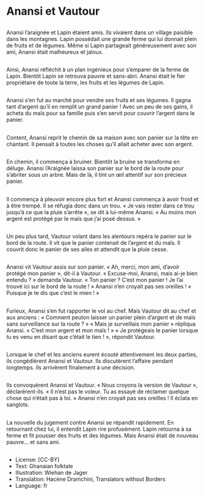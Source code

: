 # Anansi et Vautour

##
Anansi l’araignée et Lapin étaient
amis. Ils vivaient dans un village
paisible dans les montagnes.
Lapin possédait une grande ferme
qui lui donnait plein de fruits et de
légumes.
Même si Lapin partageait
généreusement avec son ami,
Anansi était malheureux et jaloux.

##
Ainsi, Anansi réfléchit à un plan
ingénieux pour s’emparer de la
ferme de Lapin.
Bientôt Lapin se retrouva pauvre et
sans-abri. Anansi était le fier
propriétaire de toute la terre, les
fruits et les légumes de Lapin.

##
Anansi s’en fut au marché pour
vendre ses fruits et ses légumes.
Il gagna tant d’argent qu’il en
remplit un grand panier !
Avec un peu de ses gains, il acheta
du maïs pour sa famille puis s’en
servit pour couvrir l’argent dans le
panier.

##
Content, Anansi reprit le chemin de
sa maison avec son panier sur la
tête en chantant.
Il pensait à toutes les choses qu’il
allait acheter avec son argent.

##
En chemin, il commença à bruiner.
Bientôt la bruine se transforma en
déluge.
Anansi l’Araignée laissa son panier
sur le bord de la route pour s’abriter
sous un arbre. Mais de là, il tint un
œil attentif sur son précieux panier.

##
Il commença à pleuvoir encore plus
fort et Anansi commença à avoir
froid et à être trempé. Il se réfugia
donc dans un trou.
« Je vais rester dans ce trou jusqu’à
ce que la pluie s’arrête », se dit à
lui-même Anansi. « Au moins mon
argent est protégé par le maïs que
j’ai posé dessus. »

##
Un peu plus tard, Vautour volant
dans les alentours repéra le panier
sur le bord de la route.
Il vit que le panier contenait de
l’argent et du maïs. Il couvrit donc
le panier de ses ailes et attendit
que la pluie cesse.

##
Anansi vit Vautour assis sur son
panier.
« Ah, merci, mon ami, d’avoir
protégé mon panier », dit-il à
Vautour.
« Excuse-moi, Anansi, mais ai-je
bien entendu ? » demanda Vautour.
« Ton panier ? C’est mon panier ! Je
l’ai trouvé ici sur le bord de la route
! » Anansi n’en croyait pas ses
oreilles ! « Puisque je te dis que
c’est le mien ! »

##
Furieux, Anansi s’en fut rapporter le
vol au chef. Mais Vautour dit au chef
et aux anciens : « Comment peuton laisser un panier plein d’argent
et de maïs sans surveillance sur la
route ? »
« Mais je surveillais mon panier »
répliqua Anansi. « C’est mon argent
et mon maïs ! »
« Je protégeais le panier lorsque tu
es venu en disant que c’était le tien
! », répondit Vautour.

##
Lorsque le chef et les anciens
eurent écouté attentivement les
deux parties, ils congédièrent
Anansi et Vautour.
Ils discutèrent l’affaire pendant
longtemps.
Ils arrivèrent finalement à une
décision.

##
Ils convoquèrent Anansi et Vautour.
« Nous croyons la version de
Vautour », déclarèrent-ils. « Il n’est
pas le voleur. Tu as essayé de
réclamer quelque chose qui n’était
pas à toi. »
Anansi n’en croyait pas ses oreilles
! Il éclata en sanglots.

##
La nouvelle du jugement contre
Anansi se répandit rapidement.
En retournant chez lui, il entendit
Lapin rire profusément.
Lapin retourna à sa ferme et fit
pousser des fruits et des légumes.
Mais Anansi était de nouveau
pauvre… et sans ami.

##
* License: [CC-BY]
* Text: Ghanaian folktale
* Illustration: Wiehan de Jager
* Translation: Hacène Dramchini, Translators without Borders
* Language: fr
